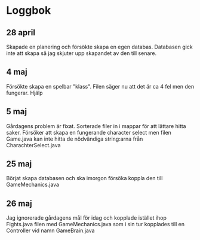 # Loggbok
## 28 april
Skapade en planering och försökte skapa en egen databas.
Databasen gick inte att skapa så jag skjuter upp skapandet av den till senare.

## 4 maj
Försökte skapa en spelbar "klass". Filen säger nu att det är ca 4 fel men den fungerar.
Hjälp

## 5 maj
Gårdagens problem är fixat.
Sorterade filer in i mappar för att lättare hitta saker.
Försöker att skapa en fungerande character select men filen Game.java kan inte hitta de nödvändiga string:arna från CharachterSelect.java

## 25 maj
Börjat skapa databasen och ska imorgon försöka koppla den till GameMechanics.java

## 26 maj
Jag ignorerade gårdagens mål för idag och kopplade istället ihop Fights.java filen med GameMechanics.java som i sin tur kopplades till en Controller vid namn GameBrain.java